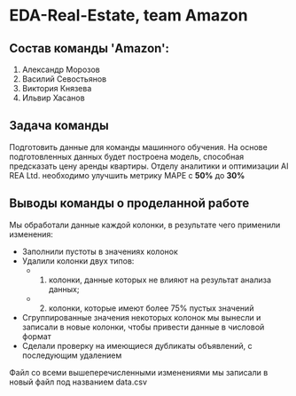 # EDA-Real-Estate, team Amazon

## Состав команды 'Amazon':
1. Александр Морозов
2. Василий Севостьянов 
3. Виктория Князева
4. Ильвир Хасанов

## Задача команды

Подготовить данные для команды машинного обучения. На основе подготовленных данных будет построена модель, способная предсказать цену аренды квартиры. Отделу аналитики и оптимизации AI REA Ltd. необходимо улучшить метрику MAPE с **50%** до **30%** 

## Выводы команды о проделанной работе

Мы обработали данные каждой колонки, в результате чего применили изменения:
- Заполнили пустоты в значениях колонок
- Удалили колонки двух типов: 
  - 1) колонки, данные которых не влияют на результат анализа данных; 
  - 2) колонки, которые имеют более 75% пустых значений
- Сгруппированные значения некоторых колонок мы вынесли и записали в новые колонки, чтобы привести данные в числовой формат
- Сделали проверку на имеющиеся дубликаты объявлений, с последующим удалением

Файл со всеми вышеперечисленными изменениями мы записали в новый файл под названием data.csv
